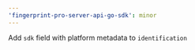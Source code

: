 ```yaml
---
'fingerprint-pro-server-api-go-sdk': minor
---
```


Add `sdk` field with platform metadata to `identification`